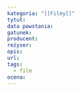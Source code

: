 ```yaml
---
kategoria: "[[Filmy]]"
tytuł: 
data powstania: 
gatunek: 
producent: 
reżyser: 
opis: 
url: 
tags:
  - film
ocena:
---
```

